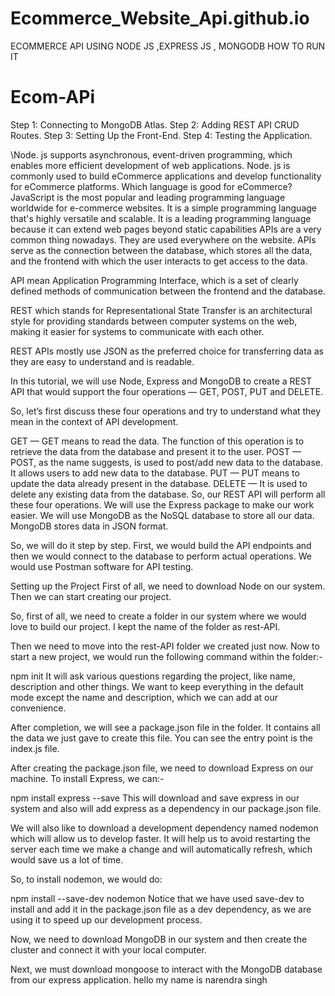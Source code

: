 # Ecommerce_Website_Api.github.io
ECOMMERCE API USING NODE JS ,EXPRESS JS , MONGODB
HOW TO RUN IT 
# Ecom-APi
Step 1: Connecting to MongoDB Atlas.
Step 2: Adding REST API CRUD Routes.
Step 3: Setting Up the Front-End.
Step 4: Testing the Application.

\Node. js supports asynchronous, event-driven programming, which enables more efficient development of web applications. Node. js is commonly used to build eCommerce applications and develop functionality for eCommerce platforms.
Which language is good for eCommerce?
JavaScript is the most popular and leading programming language worldwide for e-commerce websites. It is a simple programming language that's highly versatile and scalable. It is a leading programming language because it can extend web pages beyond static capabilities
APIs are a very common thing nowadays. They are used everywhere on the website. APIs serve as the connection between the database, which stores all the data, and the frontend with which the user interacts to get access to the data.

API mean Application Programming Interface, which is a set of clearly defined methods of communication between the frontend and the database.

REST which stands for Representational State Transfer is an architectural style for providing standards between computer systems on the web, making it easier for systems to communicate with each other.

REST APIs mostly use JSON as the preferred choice for transferring data as they are easy to understand and is readable.

In this tutorial, we will use Node, Express and MongoDB to create a REST API that would support the four operations — GET, POST, PUT and DELETE.

So, let’s first discuss these four operations and try to understand what they mean in the context of API development.

GET — GET means to read the data. The function of this operation is to retrieve the data from the database and present it to the user.
POST — POST, as the name suggests, is used to post/add new data to the database. It allows users to add new data to the database.
PUT — PUT means to update the data already present in the database.
DELETE — It is used to delete any existing data from the database.
So, our REST API will perform all these four operations. We will use the Express package to make our work easier. We will use MongoDB as the NoSQL database to store all our data. MongoDB stores data in JSON format.

So, we will do it step by step. First, we would build the API endpoints and then we would connect to the database to perform actual operations. We would use Postman software for API testing.

Setting up the Project
First of all, we need to download Node on our system. Then we can start creating our project.

So, first of all, we need to create a folder in our system where we would love to build our project. I kept the name of the folder as rest-API.

Then we need to move into the rest-API folder we created just now. Now to start a new project, we would run the following command within the folder:-

npm init
It will ask various questions regarding the project, like name, description and other things. We want to keep everything in the default mode except the name and description, which we can add at our convenience.

After completion, we will see a package.json file in the folder. It contains all the data we just gave to create this file. You can see the entry point is the index.js file.

After creating the package.json file, we need to download Express on our machine. To install Express, we can:-

npm install express --save
This will download and save express in our system and also will add express as a dependency in our package.json file.

We will also like to download a development dependency named nodemon which will allow us to develop faster. It will help us to avoid restarting the server each time we make a change and will automatically refresh, which would save us a lot of time.

So, to install nodemon, we would do:

npm install --save-dev nodemon
Notice that we have used save-dev to install and add it in the package.json file as a dev dependency, as we are using it to speed up our development process.

Now, we need to download MongoDB in our system and then create the cluster and connect it with your local computer.

Next, we must download mongoose to interact with the MongoDB database from our express application.
hello my name is narendra singh
